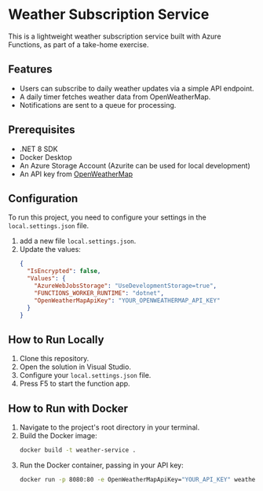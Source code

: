 
# Weather Subscription Service

This is a lightweight weather subscription service built with Azure Functions, as part of a take-home exercise.

## Features
- Users can subscribe to daily weather updates via a simple API endpoint.
- A daily timer fetches weather data from OpenWeatherMap.
- Notifications are sent to a queue for processing.

## Prerequisites
- .NET 8 SDK
- Docker Desktop
- An Azure Storage Account (Azurite can be used for local development)
- An API key from [OpenWeatherMap](https://openweathermap.org/appid)

## Configuration
To run this project, you need to configure your settings in the `local.settings.json` file.

1.  add a new file  `local.settings.json`.
2.  Update the values:
    ```json
    {
      "IsEncrypted": false,
      "Values": {
        "AzureWebJobsStorage": "UseDevelopmentStorage=true",
        "FUNCTIONS_WORKER_RUNTIME": "dotnet",
        "OpenWeatherMapApiKey": "YOUR_OPENWEATHERMAP_API_KEY"
      }
    }
    ```
## How to Run Locally

1.  Clone this repository.
2.  Open the solution in Visual Studio.
3.  Configure your `local.settings.json` file.
4.  Press F5 to start the function app.

## How to Run with Docker

1.  Navigate to the project's root directory in your terminal.
2.  Build the Docker image:
    ```bash
    docker build -t weather-service .
    ```
3.  Run the Docker container, passing in your API key:
    ```bash
    docker run -p 8080:80 -e OpenWeatherMapApiKey="YOUR_API_KEY" weather-service
    ```
